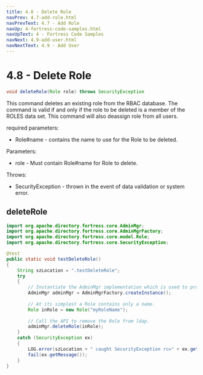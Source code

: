 ```yaml
---
title: 4.8 - Delete Role
navPrev: 4.7-add-role.html
navPrevText: 4.7 - Add Role
navUp: 4-fortress-code-samples.html
navUpText: 4 - Fortress Code Samples
navNext: 4.9-add-user.html
navNextText: 4.9 - Add User
---
```


# 4.8 - Delete Role

```java
void deleteRole(Role role) throws SecurityException
```

This command deletes an existing role from the RBAC database. 
The command is valid if and only if the role to be deleted is a member of the ROLES data set. 
This command will also deassign role from all users.

required parameters:
- Role#name - contains the name to use for the Role to be deleted.

Parameters:
- role - Must contain Role#name for Role to delete.

Throws:
- SecurityException - thrown in the event of data validation or system error.

## deleteRole

```java
import org.apache.directory.fortress.core.AdminMgr;
import org.apache.directory.fortress.core.AdminMgrFactory;
import org.apache.directory.fortress.core.model.Role;
import org.apache.directory.fortress.core.SecurityException;

@test
public static void testDeleteRole()
{
    String szLocation = ".testDeleteRole";
    try
    {
        // Instantiate the AdminMgr implementation which is used to provision RBAC policies.
        AdminMgr adminMgr = AdminMgrFactory.createInstance();
        
        // At its simplest a Role contains only a name.
        Role inRole = new Role("myRoleName");
        
        // Call the API to remove the Role from ldap.
        adminMgr.deleteRole(inRole);
    }
    catch (SecurityException ex)
    {
        LOG.error(szLocation + " caught SecurityException rc=" + ex.getErrorId() + ", msg=" + ex.getMessage(), ex);
        fail(ex.getMessage());
    }
}
```
